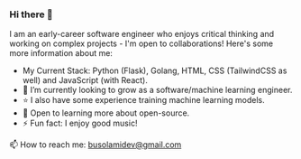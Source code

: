 ### Hi there 👋
<!--
**Olubusolami-R/Olubusolami-R** is a ✨ _special_ ✨ repository because its `README.md` (this file) appears on your GitHub profile.

Here are some ideas to get you started:

- 🔭 I’m currently working on ...
- 🌱 I’m currently learning ...
- 👯 I’m looking to collaborate on ...
- 🤔 I’m looking for help with ...
- 💬 Ask me about ...
- 📫 How to reach me: ...
- 😄 Pronouns: ...
- ⚡ Fun fact: ...
-->

I am an early-career software engineer who enjoys critical thinking and working on complex projects - I'm open to collaborations! Here's some more information about me: 
- My Current Stack: Python (Flask), Golang, HTML, CSS (TailwindCSS as well) and JavaScript (with React).
- 🌱 I’m currently looking to grow as a software/machine learning engineer.
- ⭐️ I also have some experience training machine learning models. 
- 🚀 Open to learning more about open-source.
- ⚡ Fun fact: I enjoy good music!

📫 How to reach me: busolamidev@gmail.com
